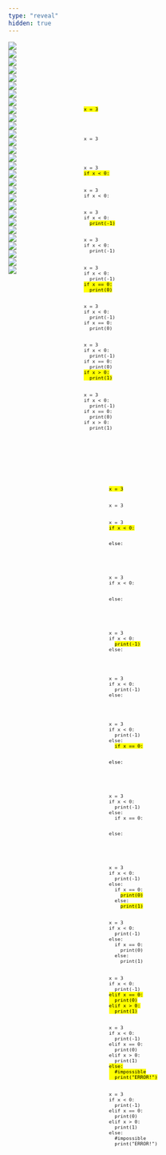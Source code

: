 ```yaml
---
type: "reveal"
hidden: true
---
```


<section>
  <img class="stretch plain" src="/cc210/images/04-cond/chaining1.png">
</section>
<section>
  <div style="float: right; width: 70%">
    <pre class="stretch" style="font-size: 0.8em"><code class="python">
    </code></pre>
  </div>
  <div style="width: 30%">
    <img class="plain" src="/cc210/images/04-cond/chaining1.png">
  </div>
</section>
<section>
  <div style="float: right; width: 70%">
    <pre class="stretch" style="font-size: 0.8em"><code class="python">

</code></pre>
  </div>
  <div style="width: 30%">
    <img class="plain" src="/cc210/images/04-cond/chaining3.png">
  </div>
</section>
<section>
  <div style="float: right; width: 70%">
    <pre class="stretch" style="font-size: 0.8em"><code class="python"><mark>x = 3</mark>

</code></pre>
  </div>
  <div style="width: 30%">
    <img class="plain" src="/cc210/images/04-cond/chaining3.png">
  </div>
</section>
<section>
  <div style="float: right; width: 70%">
    <pre class="stretch" style="font-size: 0.8em"><code class="python">x = 3

</code></pre>
  </div>
  <div style="width: 30%">
    <img class="plain" src="/cc210/images/04-cond/chaining4.png">
  </div>
</section>
<section>
  <div style="float: right; width: 70%">
    <pre class="stretch" style="font-size: 0.8em"><code class="python">x = 3
<mark>if x < 0:</mark>
</code></pre>
  </div>
  <div style="width: 30%">
    <img class="plain" src="/cc210/images/04-cond/chaining4.png">
  </div>
</section>
<section>
  <div style="float: right; width: 70%">
    <pre class="stretch" style="font-size: 0.8em"><code class="python">x = 3
if x < 0:
</code></pre>
  </div>
  <div style="width: 30%">
    <img class="plain" src="/cc210/images/04-cond/chaining5.png">
  </div>
</section>
<section>
  <div style="float: right; width: 70%">
    <pre class="stretch" style="font-size: 0.8em"><code class="python">x = 3
if x < 0:
  <mark>print(-1)</mark>
</code></pre>
  </div>
  <div style="width: 30%">
    <img class="plain" src="/cc210/images/04-cond/chaining5.png">
  </div>
</section>
<section>
  <div style="float: right; width: 70%">
    <pre class="stretch" style="font-size: 0.8em"><code class="python">x = 3
if x < 0:
  print(-1)
</code></pre>
  </div>
  <div style="width: 30%">
    <img class="plain" src="/cc210/images/04-cond/chaining6.png">
  </div>
</section>
<section>
  <div style="float: right; width: 70%">
    <pre class="stretch" style="font-size: 0.8em"><code class="python">x = 3
if x < 0:
  print(-1)
<mark>if x == 0:
  print(0)</mark>
</code></pre>
  </div>
  <div style="width: 30%">
    <img class="plain" src="/cc210/images/04-cond/chaining6.png">
  </div>
</section>
<section>
  <div style="float: right; width: 70%">
    <pre class="stretch" style="font-size: 0.8em"><code class="python">x = 3
if x < 0:
  print(-1)
if x == 0:
  print(0)
</code></pre>
  </div>
  <div style="width: 30%">
    <img class="plain" src="/cc210/images/04-cond/chaining7.png">
  </div>
</section>
<section>
  <div style="float: right; width: 70%">
    <pre class="stretch" style="font-size: 0.8em"><code class="python">x = 3
if x < 0:
  print(-1)
if x == 0:
  print(0)
<mark>if x > 0:
  print(1)</mark>
</code></pre>
  </div>
  <div style="width: 30%">
    <img class="plain" src="/cc210/images/04-cond/chaining7.png">
  </div>
</section>
<section>
  <div style="float: right; width: 70%">
    <pre class="stretch" style="font-size: 0.8em"><code class="python">x = 3
if x < 0:
  print(-1)
if x == 0:
  print(0)
if x > 0:
  print(1)
</code></pre>
  </div>
  <div style="width: 30%">
    <img class="plain" src="/cc210/images/04-cond/chaining1.png">
  </div>
</section>
<section>
  <img class="stretch plain" src="/cc210/images/04-cond/nesting1.png">
</section>
<section>
  <div style="float: right; width: 60%">
    <pre class="stretch" style="font-size: 0.8em"><code class="python">
    </code></pre>
  </div>
  <div style="width: 40%">
    <img class="plain" src="/cc210/images/04-cond/nesting2.png">
  </div>
</section>
<section>
  <div style="float: right; width: 60%">
    <pre class="stretch" style="font-size: 0.8em"><code class="python">
    </code></pre>
  </div>
  <div style="width: 40%">
    <img class="plain" src="/cc210/images/04-cond/nesting3.png">
  </div>
</section>
<section>
  <div style="float: right; width: 60%">
    <pre class="stretch" style="font-size: 0.8em"><code class="python"><mark>x = 3
</mark></code></pre>
  </div>
  <div style="width: 40%">
    <img class="plain" src="/cc210/images/04-cond/nesting3.png">
  </div>
</section>
<section>
  <div style="float: right; width: 60%">
    <pre class="stretch" style="font-size: 0.8em"><code class="python">x = 3
</code></pre>
  </div>
  <div style="width: 40%">
    <img class="plain" src="/cc210/images/04-cond/nesting4.png">
  </div>
</section>
<section>
  <div style="float: right; width: 60%">
    <pre class="stretch" style="font-size: 0.8em"><code class="python">x = 3
<mark>if x < 0:

else:</mark>

</code></pre>
  </div>
  <div style="width: 40%">
    <img class="plain" src="/cc210/images/04-cond/nesting4.png">
  </div>
</section>
<section>
  <div style="float: right; width: 60%">
    <pre class="stretch" style="font-size: 0.8em"><code class="python">x = 3
if x < 0:

else:

</code></pre>
  </div>
  <div style="width: 40%">
    <img class="plain" src="/cc210/images/04-cond/nesting5.png">
  </div>
</section>
<section>
  <div style="float: right; width: 60%">
    <pre class="stretch" style="font-size: 0.8em"><code class="python">x = 3
if x < 0:
  <mark>print(-1)</mark>
else:

</code></pre>
  </div>
  <div style="width: 40%">
    <img class="plain" src="/cc210/images/04-cond/nesting5.png">
  </div>
</section>
<section>
  <div style="float: right; width: 60%">
    <pre class="stretch" style="font-size: 0.8em"><code class="python">x = 3
if x < 0:
  print(-1)
else:

</code></pre>
  </div>
  <div style="width: 40%">
    <img class="plain" src="/cc210/images/04-cond/nesting6.png">
  </div>
</section>
<section>
  <div style="float: right; width: 60%">
    <pre class="stretch" style="font-size: 0.8em"><code class="python">x = 3
if x < 0:
  print(-1)
else:
  <mark>if x == 0:

  else:</mark>

</code></pre>
  </div>
  <div style="width: 40%">
    <img class="plain" src="/cc210/images/04-cond/nesting6.png">
  </div>
</section>
<section>
  <div style="float: right; width: 60%">
    <pre class="stretch" style="font-size: 0.8em"><code class="python">x = 3
if x < 0:
  print(-1)
else:
  if x == 0:

  else:

</code></pre>
  </div>
  <div style="width: 40%">
    <img class="plain" src="/cc210/images/04-cond/nesting7.png">
  </div>
</section>
<section>
  <div style="float: right; width: 60%">
    <pre class="stretch" style="font-size: 0.8em"><code class="python">x = 3
if x < 0:
  print(-1)
else:
  if x == 0:
    <mark>print(0)</mark>
  else:
    <mark>print(1)</mark></code></pre>
  </div>
  <div style="width: 40%">
    <img class="plain" src="/cc210/images/04-cond/nesting7.png">
  </div>
</section>
<section>
  <div style="float: right; width: 60%">
    <pre class="stretch" style="font-size: 0.8em"><code class="python">x = 3
if x < 0:
  print(-1)
else:
  if x == 0:
    print(0)
  else:
    print(1)</code></pre>
  </div>
  <div style="width: 40%">
    <img class="plain" src="/cc210/images/04-cond/nesting2.png">
  </div>
</section>
<section>
  <div style="float: right; width: 60%">
    <pre class="stretch" style="font-size: 0.8em"><code class="python">x = 3
if x < 0:
  print(-1)
<mark>elif x == 0:
  print(0)
elif x > 0:
  print(1)</mark></code></pre>
  </div>
  <div style="width: 40%">
    <img class="plain" src="/cc210/images/04-cond/nesting2.png">
  </div>
</section>
<section>
  <div style="float: right; width: 60%">
    <pre class="stretch" style="font-size: 0.8em"><code class="python">x = 3
if x < 0:
  print(-1)
elif x == 0:
  print(0)
elif x > 0:
  print(1)
<mark>else:
  #impossible
  print("ERROR!")</mark>
</code></pre>
  </div>
  <div style="width: 40%">
    <img class="plain" src="/cc210/images/04-cond/nesting2.png">
  </div>
</section>
<section>
  <div style="float: right; width: 60%">
    <pre class="stretch" style="font-size: 0.8em"><code class="python">x = 3
if x < 0:
  print(-1)
elif x == 0:
  print(0)
elif x > 0:
  print(1)
else:
  #impossible
  print("ERROR!")
</code></pre>
  </div>
  <div style="width: 40%">
    <img class="plain" src="/cc210/images/04-cond/nesting2.png">
  </div>
</section>
